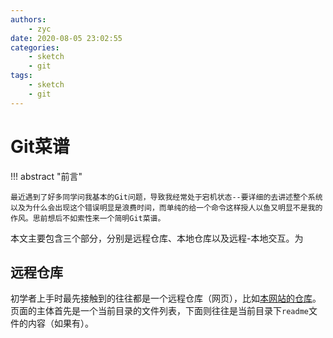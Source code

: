 ```yaml
---
authors:
    - zyc
date: 2020-08-05 23:02:55
categories:
    - sketch
    - git
tags:
    - sketch
    - git
---
```


# Git菜谱

!!! abstract "前言"

    最近遇到了好多同学问我基本的Git问题，导致我经常处于宕机状态--要详细的去讲述整个系统以及为什么会出现这个错误明显是浪费时间，而单纯的给一个命令这样授人以鱼又明显不是我的作风。思前想后不如索性来一个简明Git菜谱。

本文主要包含三个部分，分别是远程仓库、本地仓库以及远程-本地交互。为

## 远程仓库

初学者上手时最先接触到的往往都是一个远程仓库（网页），比如[本网站的仓库](https://github.com/zyc-ai/web)。页面的主体首先是一个当前目录的文件列表，下面则往往是当前目录下`readme`文件的内容（如果有）。
